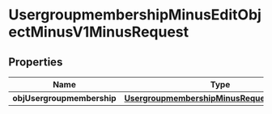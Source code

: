 
# UsergroupmembershipMinusEditObjectMinusV1MinusRequest

## Properties
Name | Type | Description | Notes
------------ | ------------- | ------------- | -------------
**objUsergroupmembership** | [**UsergroupmembershipMinusRequestCompound**](UsergroupmembershipMinusRequestCompound.md) |  | 




